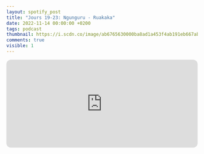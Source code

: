 ```yaml
---
layout: spotify_post
title: "Jours 19-23: Ngunguru - Ruakaka"
date: 2022-11-14 00:00:00 +0200
tags: podcast
thumbnail: https://i.scdn.co/image/ab6765630000ba8ad1a453f4ab191eb667ab6236
comments: true
visible: 1
---
```




<iframe style="border-radius:12px"
src="https://open.spotify.com/embed/episode/6F7fwBiQ6YdUW15QmjHd7I?utm_source=generator"
width="100%" height="232" frameBorder="0" allowfullscreen=""
allow="autoplay; clipboard-write; encrypted-media; fullscreen; picture-in-picture"></iframe>
